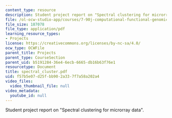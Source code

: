 ```yaml
---
content_type: resource
description: Student project report on "Spectral clustering for microrray data".
file: /ol-ocw-studio-app/courses/7-90j-computational-functional-genomics-spring-2005/f57b5e07d25fbb902a337f7a58a202a4_spectral_cluster.pdf
file_size: 187078
file_type: application/pdf
learning_resource_types:
- Projects
license: https://creativecommons.org/licenses/by-nc-sa/4.0/
ocw_type: OCWFile
parent_title: Projects
parent_type: CourseSection
parent_uid: b5191284-36e4-6ecb-6665-db16b63f76e1
resourcetype: Document
title: spectral_cluster.pdf
uid: f57b5e07-d25f-bb90-2a33-7f7a58a202a4
video_files:
  video_thumbnail_file: null
video_metadata:
  youtube_id: null
---
```

Student project report on "Spectral clustering for microrray data".